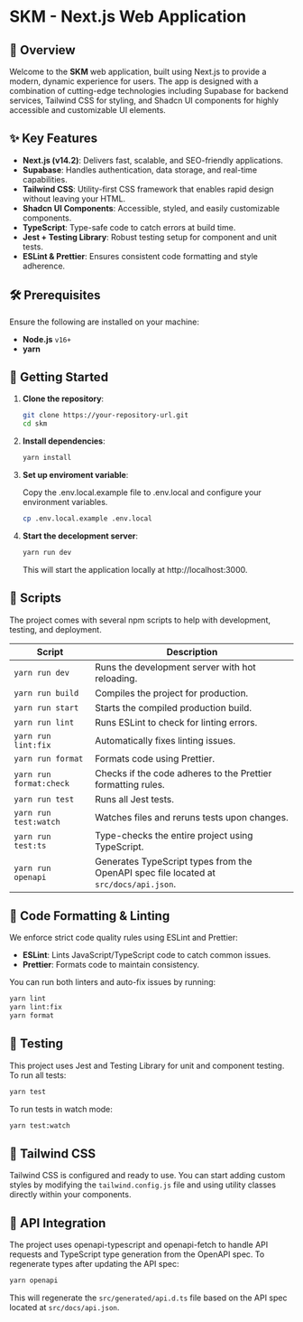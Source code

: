 # SKM - Next.js Web Application

## 📖 Overview

Welcome to the **SKM** web application, built using Next.js to provide a modern, dynamic experience for users. The app is designed with a combination of cutting-edge technologies including Supabase for backend services, Tailwind CSS for styling, and Shadcn UI components for highly accessible and customizable UI elements.

## ✨ Key Features

- **Next.js (v14.2)**: Delivers fast, scalable, and SEO-friendly applications.
- **Supabase**: Handles authentication, data storage, and real-time capabilities.
- **Tailwind CSS**: Utility-first CSS framework that enables rapid design without leaving your HTML.
- **Shadcn UI Components**: Accessible, styled, and easily customizable components.
- **TypeScript**: Type-safe code to catch errors at build time.
- **Jest + Testing Library**: Robust testing setup for component and unit tests.
- **ESLint & Prettier**: Ensures consistent code formatting and style adherence.

## 🛠️ Prerequisites

Ensure the following are installed on your machine:

- **Node.js** `v16+`
- **yarn**

## 🚀 Getting Started

1. **Clone the repository**:

   ```bash
   git clone https://your-repository-url.git
   cd skm
   ```

2. **Install dependencies**:

   ```bash
   yarn install
   ```

3. **Set up enviroment variable**:

   Copy the .env.local.example file to .env.local and configure your environment variables.

   ```bash
   cp .env.local.example .env.local
   ```

4. **Start the decelopment server**:

   ```bash
   yarn run dev
   ```

   This will start the application locally at http://localhost:3000.

## 📜 Scripts

The project comes with several npm scripts to help with development, testing, and deployment.

| Script                  | Description                                                                           |
| ----------------------- | ------------------------------------------------------------------------------------- |
| `yarn run dev`          | Runs the development server with hot reloading.                                       |
| `yarn run build`        | Compiles the project for production.                                                  |
| `yarn run start`        | Starts the compiled production build.                                                 |
| `yarn run lint`         | Runs ESLint to check for linting errors.                                              |
| `yarn run lint:fix`     | Automatically fixes linting issues.                                                   |
| `yarn run format`       | Formats code using Prettier.                                                          |
| `yarn run format:check` | Checks if the code adheres to the Prettier formatting rules.                          |
| `yarn run test`         | Runs all Jest tests.                                                                  |
| `yarn run test:watch`   | Watches files and reruns tests upon changes.                                          |
| `yarn run test:ts`      | Type-checks the entire project using TypeScript.                                      |
| `yarn run openapi`      | Generates TypeScript types from the OpenAPI spec file located at `src/docs/api.json`. |

## 📐 Code Formatting & Linting

We enforce strict code quality rules using ESLint and Prettier:

- **ESLint**: Lints JavaScript/TypeScript code to catch common issues.
- **Prettier**: Formats code to maintain consistency.

You can run both linters and auto-fix issues by running:

```bash
yarn lint
yarn lint:fix
yarn format
```

## 🧪 Testing

This project uses Jest and Testing Library for unit and component testing.
To run all tests:

```bash
yarn test
```

To run tests in watch mode:

```bash
yarn test:watch
```

## 🎨 Tailwind CSS

Tailwind CSS is configured and ready to use. You can start adding custom styles by modifying the `tailwind.config.js` file and using utility classes directly within your components.

## 📡 API Integration

The project uses openapi-typescript and openapi-fetch to handle API requests and TypeScript type generation from the OpenAPI spec. To regenerate types after updating the API spec:

```bash
yarn openapi
```

This will regenerate the `src/generated/api.d.ts` file based on the API spec located at `src/docs/api.json`.
